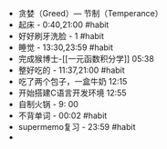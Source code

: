 - 贪婪（Greed）— 节制（Temperance）
- 起床 - 0:40,21:00 #habit
- 好好刷牙洗脸 - 1 #habit
- 睡觉 - 13:30,23:59 #habit
- 完成猴博士-[[一元函数积分学]] 05:38
- 整好吃的 - 11:37,21:00 #habit
- 吃了两个包子，一盒牛奶 12:15
- 开始搭建C语言开发环境 12:55
- 自制火锅 - 9: 00
- 不背单词 - 00:02 #habit
- supermemo复习 - 23:59 #habit
-